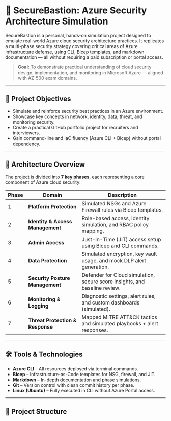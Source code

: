 # 🔐 SecureBastion: Azure Security Architecture Simulation

SecureBastion is a personal, hands-on simulation project designed to emulate real-world Azure cloud security architecture practices. It replicates a multi-phase security strategy covering critical areas of Azure infrastructure defense, using CLI, Bicep templates, and markdown documentation — all without requiring a paid subscription or portal access.

> **Goal:** To demonstrate practical understanding of cloud security design, implementation, and monitoring in Microsoft Azure — aligned with AZ-500 exam domains.

---

## 🚀 Project Objectives

- Simulate and reinforce security best practices in an Azure environment.
- Showcase key concepts in network, identity, data, threat, and monitoring security.
- Create a practical GitHub portfolio project for recruiters and interviewers.
- Gain command-line and IaC fluency (Azure CLI + Bicep) without portal dependency.

---

## 🧱 Architecture Overview

The project is divided into **7 key phases**, each representing a core component of Azure cloud security:

| Phase | Domain | Description |
|-------|--------|-------------|
| 1 | **Platform Protection** | Simulated NSGs and Azure Firewall rules via Bicep templates. |
| 2 | **Identity & Access Management** | Role-based access, identity simulation, and RBAC policy mapping. |
| 3 | **Admin Access** | Just-In-Time (JIT) access setup using Bicep and CLI commands. |
| 4 | **Data Protection** | Simulated encryption, key vault usage, and mock DLP alert generation. |
| 5 | **Security Posture Management** | Defender for Cloud simulation, secure score insights, and baseline review. |
| 6 | **Monitoring & Logging** | Diagnostic settings, alert rules, and custom dashboards (simulated). |
| 7 | **Threat Protection & Response** | Mapped MITRE ATT&CK tactics and simulated playbooks + alert responses. |

---

## 🛠️ Tools & Technologies

- **Azure CLI** – All resources deployed via terminal commands.
- **Bicep** – Infrastructure-as-Code templates for NSG, firewall, and JIT.
- **Markdown** – In-depth documentation and phase simulations.
- **Git** – Version control with clean commit history per phase.
- **Linux (Ubuntu)** – Fully executed in CLI without Azure Portal access.

---

## 📂 Project Structure

